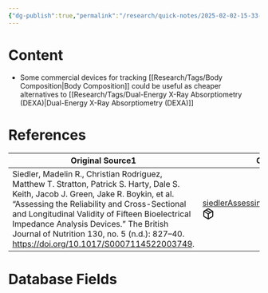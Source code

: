 ```yaml
---
{"dg-publish":true,"permalink":"/research/quick-notes/2025-02-02-15-33-59/","updated":"2025-02-02T15:35:03-05:00"}
---
```


# Content
- Some commercial devices for tracking [[Research/Tags/Body Composition\|Body Composition]] could be useful as cheaper alternatives to [[Research/Tags/Dual-Energy X-Ray Absorptiometry (DEXA)\|Dual-Energy X-Ray Absorptiometry (DEXA)]]
# References
<div><table class="dataview table-view-table"><thead class="table-view-thead"><tr class="table-view-tr-header"><th class="table-view-th"><span>Original Source</span><span class="dataview small-text">1</span></th><th class="table-view-th"><span>Citation Key</span></th></tr></thead><tbody class="table-view-tbody"><tr><td><span>Siedler, Madelin R., Christian Rodriguez, Matthew T. Stratton, Patrick S. Harty, Dale S. Keith, Jacob J. Green, Jake R. Boykin, et al. “Assessing the Reliability and Cross-Sectional and Longitudinal Validity of Fifteen Bioelectrical Impedance Analysis Devices.” The British Journal of Nutrition 130, no. 5 (n.d.): 827–40. <a rel="noopener nofollow" class="external-link" href="https://doi.org/10.1017/S0007114522003749" target="_blank">https://doi.org/10.1017/S0007114522003749</a>.</span></td><td><span><a data-tooltip-position="top" aria-label="Research/Evidence Sources/siedlerAssessingReliabilityCrosssectional.md" data-href="Research/Evidence Sources/siedlerAssessingReliabilityCrosssectional.md" href="Research/Evidence Sources/siedlerAssessingReliabilityCrosssectional.md" class="internal-link" target="_blank" rel="noopener nofollow" fileclass-name="Research Links">siedlerAssessingReliabilityCrosssectional</a><a class="metadata-menu fileclass-icon"><svg xmlns="http://www.w3.org/2000/svg" width="24" height="24" viewBox="0 0 24 24" fill="none" stroke="currentColor" stroke-width="2" stroke-linecap="round" stroke-linejoin="round" class="svg-icon lucide-package"><path d="m7.5 4.27 9 5.15"></path><path d="M21 8a2 2 0 0 0-1-1.73l-7-4a2 2 0 0 0-2 0l-7 4A2 2 0 0 0 3 8v8a2 2 0 0 0 1 1.73l7 4a2 2 0 0 0 2 0l7-4A2 2 0 0 0 21 16Z"></path><path d="m3.3 7 8.7 5 8.7-5"></path><path d="M12 22V12"></path></svg></a></span></td></tr></tbody></table></div>

# Database Fields
